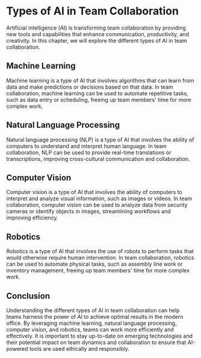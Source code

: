 Types of AI in Team Collaboration
====================================================================================

Artificial intelligence (AI) is transforming team collaboration by providing new tools and capabilities that enhance communication, productivity, and creativity. In this chapter, we will explore the different types of AI in team collaboration.

Machine Learning
----------------

Machine learning is a type of AI that involves algorithms that can learn from data and make predictions or decisions based on that data. In team collaboration, machine learning can be used to automate repetitive tasks, such as data entry or scheduling, freeing up team members' time for more complex work.

Natural Language Processing
---------------------------

Natural language processing (NLP) is a type of AI that involves the ability of computers to understand and interpret human language. In team collaboration, NLP can be used to provide real-time translations or transcriptions, improving cross-cultural communication and collaboration.

Computer Vision
---------------

Computer vision is a type of AI that involves the ability of computers to interpret and analyze visual information, such as images or videos. In team collaboration, computer vision can be used to analyze data from security cameras or identify objects in images, streamlining workflows and improving efficiency.

Robotics
--------

Robotics is a type of AI that involves the use of robots to perform tasks that would otherwise require human intervention. In team collaboration, robotics can be used to automate physical tasks, such as assembly line work or inventory management, freeing up team members' time for more complex work.

Conclusion
----------

Understanding the different types of AI in team collaboration can help teams harness the power of AI to achieve optimal results in the modern office. By leveraging machine learning, natural language processing, computer vision, and robotics, teams can work more efficiently and effectively. It is important to stay up-to-date on emerging technologies and their potential impact on team dynamics and collaboration to ensure that AI-powered tools are used ethically and responsibly.
